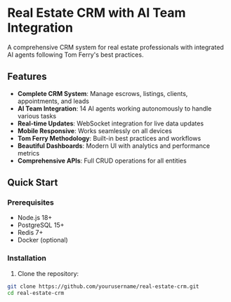 # Real Estate CRM with AI Team Integration

A comprehensive CRM system for real estate professionals with integrated AI agents following Tom Ferry's best practices.

## Features

- **Complete CRM System**: Manage escrows, listings, clients, appointments, and leads
- **AI Team Integration**: 14 AI agents working autonomously to handle various tasks
- **Real-time Updates**: WebSocket integration for live data updates
- **Mobile Responsive**: Works seamlessly on all devices
- **Tom Ferry Methodology**: Built-in best practices and workflows
- **Beautiful Dashboards**: Modern UI with analytics and performance metrics
- **Comprehensive APIs**: Full CRUD operations for all entities

## Quick Start

### Prerequisites
- Node.js 18+
- PostgreSQL 15+
- Redis 7+
- Docker (optional)

### Installation

1. Clone the repository:
```bash
git clone https://github.com/yourusername/real-estate-crm.git
cd real-estate-crm